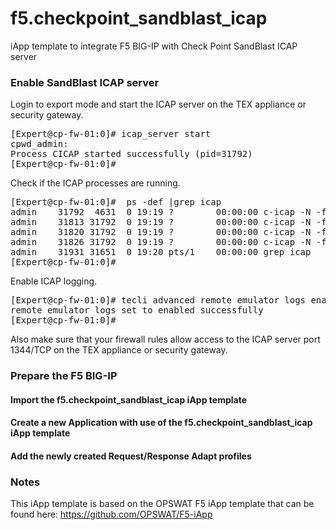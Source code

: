 # f5.checkpoint_sandblast_icap
iApp template to integrate F5 BIG-IP with Check Point SandBlast ICAP server

### Enable SandBlast ICAP server
Login to export mode and start the ICAP server on the TEX appliance or security gateway.
<pre>
[Expert@cp-fw-01:0]# icap_server start
cpwd_admin: 
Process CICAP started successfully (pid=31792) 
[Expert@cp-fw-01:0]# 
</pre>

Check if the ICAP processes are running.
<pre>
[Expert@cp-fw-01:0]#  ps -def |grep icap
admin    31792  4631  0 19:19 ?        00:00:00 c-icap -N -f /opt/CPsuite-R77/fw1/c-icap/etc/c-icap.conf
admin    31813 31792  0 19:19 ?        00:00:00 c-icap -N -f /opt/CPsuite-R77/fw1/c-icap/etc/c-icap.conf
admin    31820 31792  0 19:19 ?        00:00:00 c-icap -N -f /opt/CPsuite-R77/fw1/c-icap/etc/c-icap.conf
admin    31826 31792  0 19:19 ?        00:00:00 c-icap -N -f /opt/CPsuite-R77/fw1/c-icap/etc/c-icap.conf
admin    31931 31651  0 19:20 pts/1    00:00:00 grep icap
[Expert@cp-fw-01:0]# 
</pre>

Enable ICAP logging.
<pre>
[Expert@cp-fw-01:0]# tecli advanced remote emulator logs enable
remote emulator logs set to enabled successfully
[Expert@cp-fw-01:0]# 
</pre>

Also make sure that your firewall rules allow access to the ICAP server port 1344/TCP on the TEX appliance or security gateway.

### Prepare the F5 BIG-IP
#### Import the f5.checkpoint_sandblast_icap iApp template
#### Create a new Application with use of the f5.checkpoint_sandblast_icap iApp template
#### Add the newly created Request/Response Adapt profiles

### Notes
This iApp template is based on the OPSWAT F5 iApp template that can be found here: https://github.com/OPSWAT/F5-iApp
